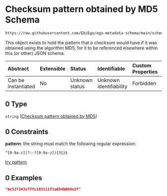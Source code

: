 # Checksum pattern obtained by MD5 Schema

```txt
https://raw.githubusercontent.com/EbiEga/ega-metadata-schema/main/schemas/EGA.common-definitions.json#/definitions/fileObject/properties/encryptedChecksum/oneOf/0
```

This object exists to hold the pattern that a checksum would have if it was obtained using the algorithm MD5, for it to be referenced elsewhere within this (or other) JSON schema.

| Abstract            | Extensible | Status         | Identifiable            | Custom Properties | Additional Properties | Access Restrictions | Defined In                                                                                           |
| :------------------ | :--------- | :------------- | :---------------------- | :---------------- | :-------------------- | :------------------ | :--------------------------------------------------------------------------------------------------- |
| Can be instantiated | No         | Unknown status | Unknown identifiability | Forbidden         | Allowed               | none                | [EGA.common-definitions.json\*](../../../schemas/EGA.common-definitions.json "open original schema") |

## 0 Type

`string` ([Checksum pattern obtained by MD5](ega-4-definitions-ega-file-object-properties-checksum-ncitc43522-of-the-encrypted-file-oneof-checksum-pattern-obtained-by-md5.md))

## 0 Constraints

**pattern**: the string must match the following regular expression:&#x20;

```regexp
^[0-9a-z](?:-?[0-9a-z]){31}$
```

[try pattern](https://regexr.com/?expression=%5E%5B0-9a-z%5D\(%3F%3A-%3F%5B0-9a-z%5D\)%7B31%7D%24 "try regular expression with regexr.com")

## 0 Examples

```json
"bc527343c7ffc103111f3a694b004e2f"
```
